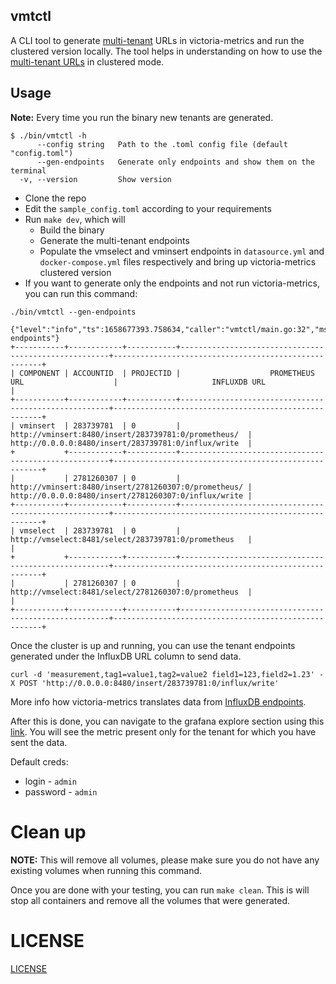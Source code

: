 ## vmtctl

A CLI tool to generate [multi-tenant](https://docs.victoriametrics.com/Cluster-VictoriaMetrics.html#multitenancy) URLs in victoria-metrics and run the clustered version locally. The tool helps in understanding on how to use the [multi-tenant URLs](https://docs.victoriametrics.com/Cluster-VictoriaMetrics.html#url-format) in clustered mode.

## Usage

**Note:** Every time you run the binary new tenants are generated.

```
$ ./bin/vmtctl -h
      --config string   Path to the .toml config file (default "config.toml")
      --gen-endpoints   Generate only endpoints and show them on the terminal
  -v, --version         Show version

```

- Clone the repo
- Edit the `sample_config.toml` according to your requirements
- Run `make dev`, which will
  - Build the binary
  - Generate the multi-tenant endpoints
  - Populate the vmselect and vminsert endpoints in `datasource.yml` and `docker-compose.yml` files respectively and bring up victoria-metrics clustered version
- If you want to generate only the endpoints and not run victoria-metrics, you can run this command:

```
./bin/vmtctl --gen-endpoints

{"level":"info","ts":1658677393.758634,"caller":"vmtctl/main.go:32","msg":"Generating endpoints"}
+-----------+------------+-----------+------------------------------------------------------+------------------------------------------------------+
| COMPONENT | ACCOUNTID  | PROJECTID |                    PROMETHEUS URL                    |                     INFLUXDB URL                     |
+-----------+------------+-----------+------------------------------------------------------+------------------------------------------------------+
| vminsert  | 283739781  | 0         | http://vminsert:8480/insert/283739781:0/prometheus/  | http://0.0.0.0:8480/insert/283739781:0/influx/write  |
+           +------------+-----------+------------------------------------------------------+------------------------------------------------------+
|           | 2781260307 | 0         | http://vminsert:8480/insert/2781260307:0/prometheus/ | http://0.0.0.0:8480/insert/2781260307:0/influx/write |
+-----------+------------+-----------+------------------------------------------------------+------------------------------------------------------+
| vmselect  | 283739781  | 0         | http://vmselect:8481/select/283739781:0/prometheus   |                                                      |
+           +------------+-----------+------------------------------------------------------+------------------------------------------------------+
|           | 2781260307 | 0         | http://vmselect:8481/select/2781260307:0/prometheus  |                                                      |
+-----------+------------+-----------+------------------------------------------------------+------------------------------------------------------+
```

Once the cluster is up and running, you can use the tenant endpoints generated under the InfluxDB URL column to send data.

```
curl -d 'measurement,tag1=value1,tag2=value2 field1=123,field2=1.23' -X POST 'http://0.0.0.0:8480/insert/283739781:0/influx/write'
```

More info how victoria-metrics translates data from [InfluxDB endpoints](https://docs.victoriametrics.com/#how-to-send-data-from-influxdb-compatible-agents-such-as-telegraf).

After this is done, you can navigate to the grafana explore section using this [link](http://localhost:3000/explore). You will see the metric present only for the tenant for which you have sent the data.

Default creds:

- login - `admin`
- password - `admin`

# Clean up

**NOTE:** This will remove all volumes, please make sure you do not have any existing volumes when running this command.

Once you are done with your testing, you can run `make clean`. This is will stop all containers and remove all the volumes that were generated.

# LICENSE

[LICENSE](https://github.com/jsanant/vmtctl/blob/main/LICENSE)
